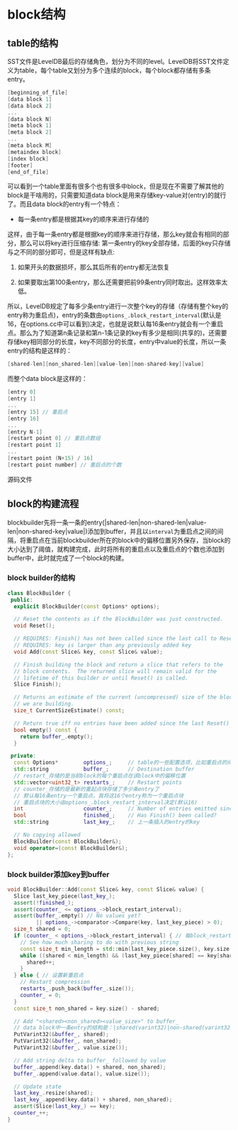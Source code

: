 # block结构

## table的结构

SST文件是LevelDB最后的存储角色，划分为不同的level。LevelDB将SST文件定义为table，每个table又划分为多个连续的block，每个block都存储有多条entry。

```C++
[beginning_of_file]
[data block 1]
[data block 2]
...
[data block N]
[meta block 1]
[meta block 2]
...
[meta block M]
[metaindex block]
[index block]
[footer]
[end_of_file]
```

可以看到一个table里面有很多个也有很多中block，但是现在不需要了解其他的block是干啥用的，只需要知道data block是用来存储key-value对(entry)的就行了。而且data block的entry有一个特点：

* 每一条entry都是根据其key的顺序来进行存储的

这样，由于每一条entry都是根据key的顺序来进行存储，那么key就会有相同的部分，那么可以将key进行压缩存储: 第一条entry的key全部存储，后面的key只存储与之不同的部分即可，但是这样有缺点:

1. 如果开头的数据损坏，那么其后所有的entry都无法恢复

2. 如果要取出第100条entry，那么还需要把前99条entry同时取出。这样效率太低。

所以，LevelDB规定了每多少条entry进行一次整个key的存储（存储有整个key的entry称为重启点)，entry的条数由`options_.block_restart_interval`(默认是16，在options.cc中可以看到)决定，也就是说默认每16条entry就会有一个重启点。那么为了知道第n条记录和第n-1条记录的key有多少是相同(共享的)，还需要存储key相同部分的长度，key不同部分的长度，entry中value的长度，所以一条entry的结构是这样的：

```C++
[shared-len][non_shared-len][value-len][non-shared-key][value]
```

而整个data block是这样的：

```C++
[entry 0]
[entry 1]
...
[entry 15] // 重启点
[entry 16]
...
[entry N-1]
[restart point 0] // 重启点数组
[restart point 1]
...
[restart point (N+15) / 16]
[restart point number] // 重启点的个数
```

源码文件

## block的构建流程

blockbuilder先将一条一条的entry(|shared-len|non-shared-len|value-len|non-shared-key|value|)添加到buffer，并且以`interval`为重启点之间的间隔，将重启点在当前blockbuilder所在的block中的偏移位置另外保存，当block的大小达到了阈值，就构建完成，此时将所有的重启点以及重启点的个数也添加到buffer中，此时就完成了一个block的构建。

### block builder的结构

``` C++
class BlockBuilder {
 public:
  explicit BlockBuilder(const Options* options);

  // Reset the contents as if the BlockBuilder was just constructed.
  void Reset();

  // REQUIRES: Finish() has not been called since the last call to Reset().
  // REQUIRES: key is larger than any previously added key
  void Add(const Slice& key, const Slice& value);

  // Finish building the block and return a slice that refers to the
  // block contents.  The returned slice will remain valid for the
  // lifetime of this builder or until Reset() is called.
  Slice Finish();

  // Returns an estimate of the current (uncompressed) size of the block
  // we are building.
  size_t CurrentSizeEstimate() const;

  // Return true iff no entries have been added since the last Reset()
  bool empty() const {
    return buffer_.empty();
  }

 private:
  const Options*        options_;     // table的一些配置选项，比如重启点的间隔(interval)
  std::string           buffer_;      // Destination buffer
  // restart_存储的是当前block的每个重启点在该block中的偏移位置
  std::vector<uint32_t> restarts_;    // Restart points
  // counter_存储的是最新的重起点块存储了多少条entry了
  // 默认每16条entry一个重启点，我将这16个entry称为一个重启点块
  // 重启点块的大小由options_.block_restart_interval决定(默认16)
  int                   counter_;     // Number of entries emitted since restart 从上个重启点开始到现在存了多少个entry了？
  bool                  finished_;    // Has Finish() been called?
  std::string           last_key_;    // 上一条插入的entry的key

  // No copying allowed
  BlockBuilder(const BlockBuilder&);
  void operator=(const BlockBuilder&);
};
```

### block builder添加key到buffer

```C++
void BlockBuilder::Add(const Slice& key, const Slice& value) {
  Slice last_key_piece(last_key_);
  assert(!finished_);
  assert(counter_ <= options_->block_restart_interval);
  assert(buffer_.empty() // No values yet?
         || options_->comparator->Compare(key, last_key_piece) > 0);
  size_t shared = 0;
  if (counter_ < options_->block_restart_interval) { // 每block_restart_interval(默认16)条entry一个重启点，如果还没有到16，就继续用这个重启点
    // See how much sharing to do with previous string
    const size_t min_length = std::min(last_key_piece.size(), key.size());
    while ((shared < min_length) && (last_key_piece[shared] == key[shared])) {
      shared++;
    }
  } else { // 设置新重启点
    // Restart compression
    restarts_.push_back(buffer_.size());
    counter_ = 0;
  }
  const size_t non_shared = key.size() - shared;

  // Add "<shared><non_shared><value_size>" to buffer_
  // data block中一条entry的结构是：|shared(varint32)|non-shared(varint32)||value-size(varint32)|non-shared-key|value|
  PutVarint32(&buffer_, shared);
  PutVarint32(&buffer_, non_shared);
  PutVarint32(&buffer_, value.size());

  // Add string delta to buffer_ followed by value
  buffer_.append(key.data() + shared, non_shared);
  buffer_.append(value.data(), value.size());

  // Update state
  last_key_.resize(shared);
  last_key_.append(key.data() + shared, non_shared);
  assert(Slice(last_key_) == key);
  counter_++;
}
```